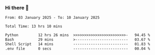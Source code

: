 ### Hi there 👋

<!--
**ututono/ututono** is a ✨ _special_ ✨ repository because its `README.md` (this file) appears on your GitHub profile.

Here are some ideas to get you started:

- 🔭 I’m currently working on ...
- 🌱 I’m currently learning ...
- 👯 I’m looking to collaborate on ...
- 🤔 I’m looking for help with ...
- 💬 Ask me about ...
- 📫 How to reach me: ...
- 😄 Pronouns: ...
- ⚡ Fun fact: ...
-->



<!--START_SECTION:waka-->

```txt
From: 03 January 2025 - To: 10 January 2025

Total Time: 13 hrs 10 mins

Python         12 hrs 26 mins  >>>>>>>>>>>>>>>>>>>>>>>>-   94.45 %
Bash           29 mins         >------------------------   03.67 %
Shell Script   14 mins         -------------------------   01.83 %
.env file      0 secs          -------------------------   00.04 %
```

<!--END_SECTION:waka-->
